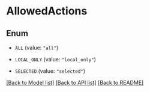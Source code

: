 # AllowedActions

## Enum


* `ALL` (value: `"all"`)

* `LOCAL_ONLY` (value: `"local_only"`)

* `SELECTED` (value: `"selected"`)


[[Back to Model list]](../README.md#documentation-for-models) [[Back to API list]](../README.md#documentation-for-api-endpoints) [[Back to README]](../README.md)


